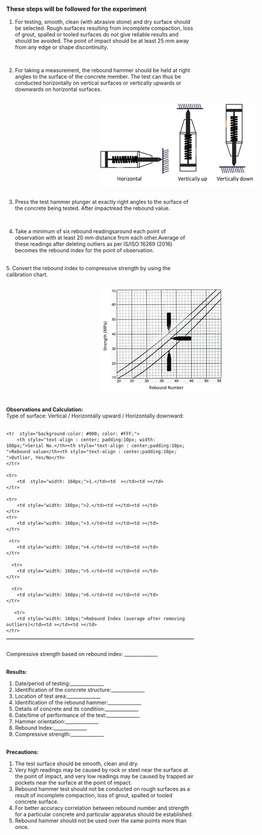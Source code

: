 ### These steps will be followed for the experiment
1.  For testing, smooth, clean (with abrasive stone) and dry surface should be selected. Rough surfaces resulting from incomplete compaction, loss of grout, spalled or tooled surfaces do not give reliable results and should be avoided. The point of impact should be at least 25 mm away from any edge or shape discontinuity.
<br>

2.  For taking a measurement, the rebound hammer should be held at right angles to the surface of the concrete member. The test can thus be conducted horizontally on vertical surfaces or vertically upwards or downwards on horizontal surfaces.
<br><br>

<img src="images/t2.png" height="220px" style="margin-left: 250px; margin-right: 250px;"><br><br>

3.  Press the test hammer plunger at exactly right angles to the surface of the concrete being tested. After impactread the rebound value.
<br>

4.  Take a minimum of six rebound readingsaround each point of observation with at least 20 mm distance from each other.Average of these readings after deleting outliers as per IS/ISO:16269 (2016) becomes the rebound index for the point of observation.
<br>
5.  Convert the rebound index to compressive strength by using the calibration chart.
<br><br>

<img src="images/t3.png" height="280px"  style="margin-left: 250px; margin-right: 250px;"><br><br>

<strong>Observations and Calculation:</strong>
<br>
Type of surface: Vertical / Horizontally upward / Horizontally downward:
<br><br>

<table border="1" >

    <tr  style="background-color: #000; color: #FFF;">
        <th style="text-align : center; padding:10px; width: 160px;">Serial No.</th><th style="text-align : center;padding:10px; ">Rebound value</th><th style="text-align : center;padding:10px; ">Outlier, Yes/No</th>
    </tr>

    <tr>
        <td  style="width: 160px;">1.</td><td  ></td><td ></td>
    </tr>

    <tr>
        <td style="width: 160px;">2.</td><td ></td><td ></td>
    </tr>
    <tr>
        <td style="width: 160px;">3.</td><td ></td><td ></td>
    </tr>

     <tr>
        <td style="width: 160px;">4.</td><td ></td><td ></td>
    </tr>

      <tr>
        <td style="width: 160px;">5.</td><td ></td><td ></td>
    </tr>

      <tr>
        <td style="width: 160px;">6.</td><td ></td><td ></td>
    </tr>

       <tr>
        <td style="width: 160px;">Rebound Index (average after removing outliers)</td><td ></td><td ></td>
    </tr>
</table>
<br>
Compressive strength based on rebound index: ______________
<br><br>

<strong>Results:</strong><br>
1.  Date/period of testing:______________<br>
2.  Identification of the concrete structure:______________<br>
3.  Location of test area:______________<br>
4.  Identification of the rebound hammer:______________<br>
5.  Details of concrete and its condition:______________<br>
6.  Date/time of performance of the test:______________<br>
7.  Hammer orientation:______________<br>
8.  Rebound Index:______________<br>
9.  Compressive strength:______________
<br><br>

<strong>Precautions:</strong><br>
1.  The test surface should be smooth, clean and dry.<br>
2.  Very high readings may be caused by rock or steel near the surface at the point of impact, and very low readings may be caused by trapped air pockets near the surface at the point of impact.<br>
3.  Rebound hammer test should not be conducted on rough surfaces as a result of incomplete compaction, loss of grout, spalled or tooled concrete surface.<br>
4.  For better accuracy correlation between rebound number and strength for a particular concrete and particular apparatus should be established.<br>
5.  Rebound hammer should not be used over the same points more than once.<br>


